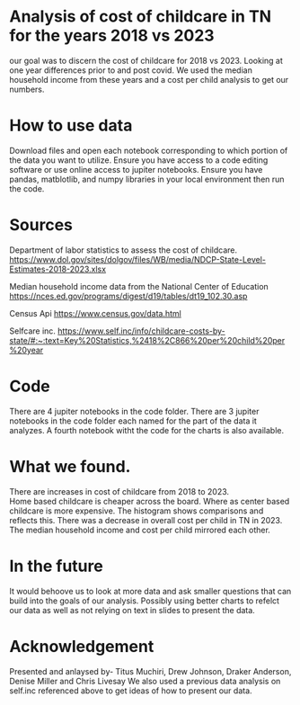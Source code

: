 # Analysis of cost of childcare in TN for the years 2018 vs 2023

our goal was to discern the cost of childcare for 2018 vs 2023. Looking at one year differences prior to and post covid. 
We used the median household income from these years and a cost per child analysis to get our numbers.

# How to use data
Download files and open each notebook corresponding to which portion of the data you want to utilize.
Ensure you have access to a code editing software or use online access to jupiter notebooks. 
Ensure you have pandas, matblotlib, and numpy libraries in your local environment then run the code.


# Sources
Department of labor statistics to assess the cost of childcare.
https://www.dol.gov/sites/dolgov/files/WB/media/NDCP-State-Level-Estimates-2018-2023.xlsx

Median household income data from the National Center of Education
https://nces.ed.gov/programs/digest/d19/tables/dt19_102.30.asp

Census Api
https://www.census.gov/data.html

Selfcare inc. 
https://www.self.inc/info/childcare-costs-by-state/#:~:text=Key%20Statistics,%2418%2C866%20per%20child%20per%20year

# Code
There are 4 jupiter notebooks in the code folder.
There are 3 jupiter notebooks in the code folder each named for the part of the data it analyzes. 
A fourth notebook witht the code for the charts is also available.

# What we found.
There are increases in cost of childcare from 2018 to 2023.  
Home based childcare is cheaper across the board. Where as center based childcare is more expensive. The histogram shows comparisons and reflects this.
There was a decrease in overall cost per child in TN in 2023. 
The median household income and cost per child mirrored each other. 

# In the future
It would behoove us to look at more data and ask smaller questions that can build into the goals of our analysis. 
Possibly using better charts to refelct our data as well as not relying on text in slides to present the data. 

# Acknowledgement
Presented and anlaysed by- Titus Muchiri, Drew Johnson, Draker Anderson, Denise Miller and Chris Livesay
We also used a previous data analysis on self.inc referenced above to get ideas of how to present our data.
